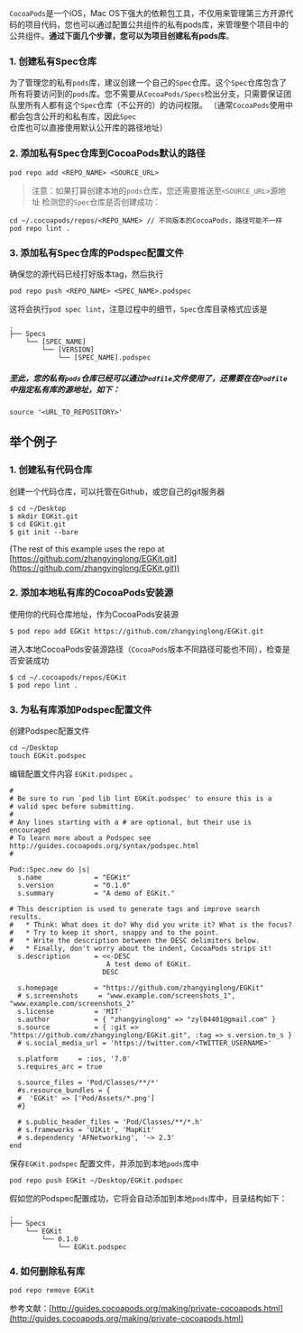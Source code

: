 `CocoaPods`是一个iOS，Mac OS下强大的依赖包工具，不仅用来管理第三方开源代码的项目代码，您也可以通过配置公共组件的私有pods库，来管理整个项目中的公共组件。**通过下面几个步骤，您可以为项目创建私有pods库**。

### 1. 创建私有Spec仓库

为了管理您的私有`pods`库，建议创建一个自己的`Spec`仓库。这个`Spec`仓库包含了所有将要访问到的`pods`库。您不需要从`CocoaPods/Specs`检出分支，只需要保证团队里所有人都有这个`Spec`仓库（不公开的）的访问权限。
（通常`CocoaPods`使用中都会包含公开的和私有库，因此`Spec`仓库也可以直接使用默认公开库的路径地址）

### 2. 添加私有Spec仓库到CocoaPods默认的路径

```
pod repo add <REPO_NAME> <SOURCE_URL>
```

> 注意：如果打算创建本地的`pods`仓库，您还需要推送至`<SOURCE_URL>`源地址
>检测您的`Spec`仓库是否创建成功： 
>
```
cd ~/.cocoapods/repos/<REPO_NAME> // 不同版本的CocoaPods，路径可能不一样
pod repo lint .
```

### 3. 添加私有Spec仓库的Podspec配置文件

确保您的源代码已经打好版本tag，然后执行

```
pod repo push <REPO_NAME> <SPEC_NAME>.podspec
```

这将会执行`pod spec lint`，注意过程中的细节，`Spec`仓库目录格式应该是

```
.
├── Specs
    └── [SPEC_NAME]
        └── [VERSION]
            └── [SPEC_NAME].podspec
```

##### 至此，您的私有`pods`仓库已经可以通过`Podfile`文件使用了，还需要在在`Podfile`中指定私有库的源地址，如下：

```
source '<URL_TO_REPOSITORY>'
```

## 举个例子

### 1. 创建私有代码仓库

创建一个代码仓库，可以托管在Github，或您自己的git服务器

```
$ cd ~/Desktop
$ mkdir EGKit.git
$ cd EGKit.git
$ git init --bare
```

(The rest of this example uses the repo at [https://github.com/zhangyinglong/EGKit.git](https://github.com/zhangyinglong/EGKit.git))

### 2. 添加本地私有库的CocoaPods安装源

使用你的代码仓库地址，作为CocoaPods安装源

```
$ pod repo add EGKit https://github.com/zhangyinglong/EGKit.git
```

进入本地CocoaPods安装源路径（`CocoaPods`版本不同路径可能也不同），检查是否安装成功

```
$ cd ~/.cocoapods/repos/EGKit
$ pod repo lint .
```

### 3. 为私有库添加Podspec配置文件

创建Podspec配置文件

```
cd ~/Desktop
touch EGKit.podspec
```

编辑配置文件内容 `EGKit.podspec` 。

```
#
# Be sure to run `pod lib lint EGKit.podspec' to ensure this is a
# valid spec before submitting.
#
# Any lines starting with a # are optional, but their use is encouraged
# To learn more about a Podspec see http://guides.cocoapods.org/syntax/podspec.html
#

Pod::Spec.new do |s|
  s.name             = "EGKit"
  s.version          = "0.1.0"
  s.summary          = "A demo of EGKit."

# This description is used to generate tags and improve search results.
#   * Think: What does it do? Why did you write it? What is the focus?
#   * Try to keep it short, snappy and to the point.
#   * Write the description between the DESC delimiters below.
#   * Finally, don't worry about the indent, CocoaPods strips it!  
  s.description      = <<-DESC
                        A test demo of EGKit.
                       DESC

  s.homepage         = "https://github.com/zhangyinglong/EGKit"
  # s.screenshots     = "www.example.com/screenshots_1", "www.example.com/screenshots_2"
  s.license          = 'MIT'
  s.author           = { "zhangyinglong" => "zyl04401@gmail.com" }
  s.source           = { :git => "https://github.com/zhangyinglong/EGKit.git", :tag => s.version.to_s }
  # s.social_media_url = 'https://twitter.com/<TWITTER_USERNAME>'

  s.platform     = :ios, '7.0'
  s.requires_arc = true

  s.source_files = 'Pod/Classes/**/*'
  #s.resource_bundles = {
  #  'EGKit' => ['Pod/Assets/*.png']
  #}

  # s.public_header_files = 'Pod/Classes/**/*.h'
  # s.frameworks = 'UIKit', 'MapKit'
  # s.dependency 'AFNetworking', '~> 2.3'
end
```

保存`EGKit.podspec` 配置文件，并添加到本地`pods`库中

```
pod repo push EGKit ~/Desktop/EGKit.podspec
```

假如您的Podspec配置成功，它将会自动添加到本地`pods`库中，目录结构如下：

```
.
├── Specs
    └── EGKit
        └── 0.1.0
            └── EGKit.podspec
```

### 4. 如何删除私有库

```
pod repo remove EGKit
```

参考文献：[http://guides.cocoapods.org/making/private-cocoapods.html](http://guides.cocoapods.org/making/private-cocoapods.html)
